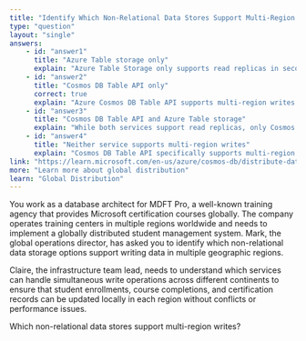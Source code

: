 ```yaml
---
title: "Identify Which Non-Relational Data Stores Support Multi-Region Writes"
type: "question"
layout: "single"
answers:
    - id: "answer1"
      title: "Azure Table storage only"
      explain: "Azure Table Storage only supports read replicas in secondary regions through Read-access geo-redundant storage (RA-GRS). While you can have readable replicas in multiple regions, you cannot write data directly to secondary regions."
    - id: "answer2"
      title: "Cosmos DB Table API only"
      correct: true
      explain: "Azure Cosmos DB Table API supports multi-region writes as a key feature of its global distribution capabilities. You can configure multiple regions for both read and write operations, allowing applications to perform write operations in their nearest region for optimal performance and availability."
    - id: "answer3"
      title: "Cosmos DB Table API and Azure Table storage"
      explain: "While both services support read replicas, only Cosmos DB Table API supports multi-region writes. Azure Table Storage only provides read access to secondary regions, not write capabilities."
    - id: "answer4"
      title: "Neither service supports multi-region writes"
      explain: "Cosmos DB Table API specifically supports multi-region writes as one of its key features. You can configure multiple regions for both read and write operations, enabling global distribution of your application."
link: "https://learn.microsoft.com/en-us/azure/cosmos-db/distribute-data-globally"
more: "Learn more about global distribution"
learn: "Global Distribution"
---
```


You work as a database architect for MDFT Pro, a well-known training agency that provides Microsoft certification courses globally. The company operates training centers in multiple regions worldwide and needs to implement a globally distributed student management system. Mark, the global operations director, has asked you to identify which non-relational data storage options support writing data in multiple geographic regions.

Claire, the infrastructure team lead, needs to understand which services can handle simultaneous write operations across different continents to ensure that student enrollments, course completions, and certification records can be updated locally in each region without conflicts or performance issues.

Which non-relational data stores support multi-region writes?